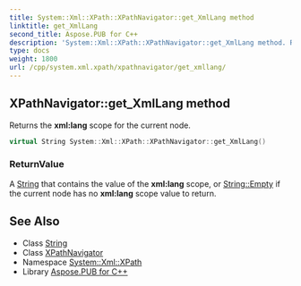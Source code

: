 ```yaml
---
title: System::Xml::XPath::XPathNavigator::get_XmlLang method
linktitle: get_XmlLang
second_title: Aspose.PUB for C++
description: 'System::Xml::XPath::XPathNavigator::get_XmlLang method. Returns the xml:lang scope for the current node in C++.'
type: docs
weight: 1800
url: /cpp/system.xml.xpath/xpathnavigator/get_xmllang/
---
```

## XPathNavigator::get_XmlLang method


Returns the **xml:lang** scope for the current node.

```cpp
virtual String System::Xml::XPath::XPathNavigator::get_XmlLang()
```


### ReturnValue

A [String](../../../system/string/) that contains the value of the **xml:lang** scope, or [String::Empty](../../../system/string/empty/) if the current node has no **xml:lang** scope value to return.

## See Also

* Class [String](../../../system/string/)
* Class [XPathNavigator](../)
* Namespace [System::Xml::XPath](../../)
* Library [Aspose.PUB for C++](../../../)
